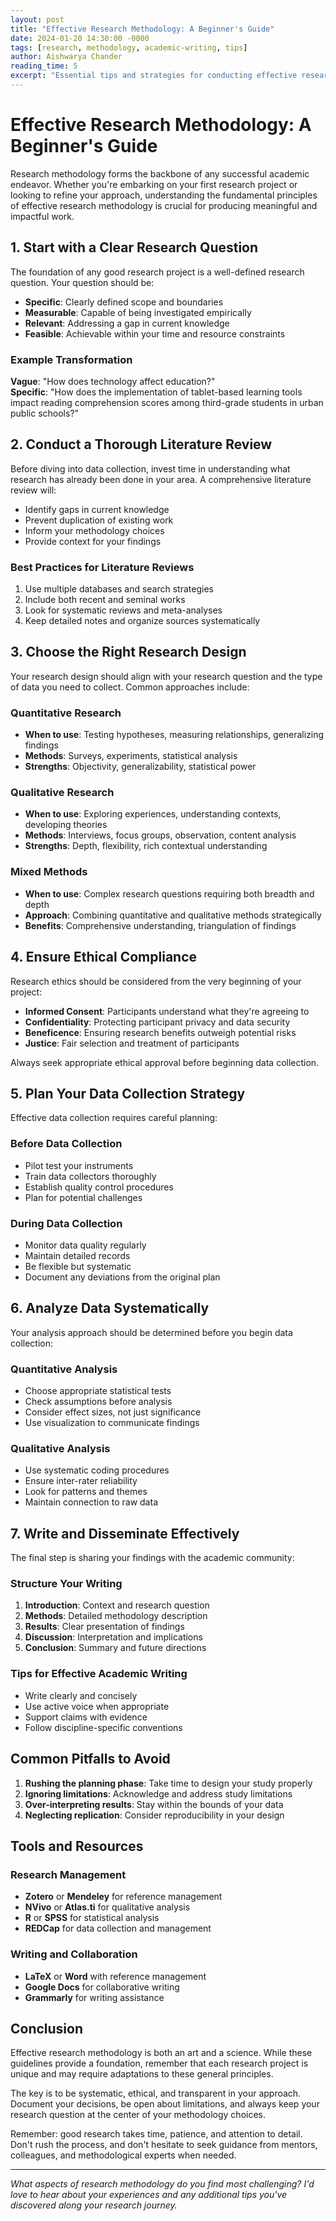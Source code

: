 ```yaml
---
layout: post
title: "Effective Research Methodology: A Beginner's Guide"
date: 2024-01-20 14:30:00 -0000
tags: [research, methodology, academic-writing, tips]
author: Aishwarya Chander
reading_time: 5
excerpt: "Essential tips and strategies for conducting effective research, from planning to publication."
---
```


# Effective Research Methodology: A Beginner's Guide

Research methodology forms the backbone of any successful academic endeavor. Whether you're embarking on your first research project or looking to refine your approach, understanding the fundamental principles of effective research methodology is crucial for producing meaningful and impactful work.

## 1. Start with a Clear Research Question

The foundation of any good research project is a well-defined research question. Your question should be:

- **Specific**: Clearly defined scope and boundaries
- **Measurable**: Capable of being investigated empirically
- **Relevant**: Addressing a gap in current knowledge
- **Feasible**: Achievable within your time and resource constraints

### Example Transformation
**Vague**: "How does technology affect education?"  
**Specific**: "How does the implementation of tablet-based learning tools impact reading comprehension scores among third-grade students in urban public schools?"

## 2. Conduct a Thorough Literature Review

Before diving into data collection, invest time in understanding what research has already been done in your area. A comprehensive literature review will:

- Identify gaps in current knowledge
- Prevent duplication of existing work
- Inform your methodology choices
- Provide context for your findings

### Best Practices for Literature Reviews
1. Use multiple databases and search strategies
2. Include both recent and seminal works
3. Look for systematic reviews and meta-analyses
4. Keep detailed notes and organize sources systematically

## 3. Choose the Right Research Design

Your research design should align with your research question and the type of data you need to collect. Common approaches include:

### Quantitative Research
- **When to use**: Testing hypotheses, measuring relationships, generalizing findings
- **Methods**: Surveys, experiments, statistical analysis
- **Strengths**: Objectivity, generalizability, statistical power

### Qualitative Research
- **When to use**: Exploring experiences, understanding contexts, developing theories
- **Methods**: Interviews, focus groups, observation, content analysis
- **Strengths**: Depth, flexibility, rich contextual understanding

### Mixed Methods
- **When to use**: Complex research questions requiring both breadth and depth
- **Approach**: Combining quantitative and qualitative methods strategically
- **Benefits**: Comprehensive understanding, triangulation of findings

## 4. Ensure Ethical Compliance

Research ethics should be considered from the very beginning of your project:

- **Informed Consent**: Participants understand what they're agreeing to
- **Confidentiality**: Protecting participant privacy and data security
- **Beneficence**: Ensuring research benefits outweigh potential risks
- **Justice**: Fair selection and treatment of participants

Always seek appropriate ethical approval before beginning data collection.

## 5. Plan Your Data Collection Strategy

Effective data collection requires careful planning:

### Before Data Collection
- Pilot test your instruments
- Train data collectors thoroughly
- Establish quality control procedures
- Plan for potential challenges

### During Data Collection
- Monitor data quality regularly
- Maintain detailed records
- Be flexible but systematic
- Document any deviations from the original plan

## 6. Analyze Data Systematically

Your analysis approach should be determined before you begin data collection:

### Quantitative Analysis
- Choose appropriate statistical tests
- Check assumptions before analysis
- Consider effect sizes, not just significance
- Use visualization to communicate findings

### Qualitative Analysis
- Use systematic coding procedures
- Ensure inter-rater reliability
- Look for patterns and themes
- Maintain connection to raw data

## 7. Write and Disseminate Effectively

The final step is sharing your findings with the academic community:

### Structure Your Writing
1. **Introduction**: Context and research question
2. **Methods**: Detailed methodology description
3. **Results**: Clear presentation of findings
4. **Discussion**: Interpretation and implications
5. **Conclusion**: Summary and future directions

### Tips for Effective Academic Writing
- Write clearly and concisely
- Use active voice when appropriate
- Support claims with evidence
- Follow discipline-specific conventions

## Common Pitfalls to Avoid

1. **Rushing the planning phase**: Take time to design your study properly
2. **Ignoring limitations**: Acknowledge and address study limitations
3. **Over-interpreting results**: Stay within the bounds of your data
4. **Neglecting replication**: Consider reproducibility in your design

## Tools and Resources

### Research Management
- **Zotero** or **Mendeley** for reference management
- **NVivo** or **Atlas.ti** for qualitative analysis
- **R** or **SPSS** for statistical analysis
- **REDCap** for data collection and management

### Writing and Collaboration
- **LaTeX** or **Word** with reference management
- **Google Docs** for collaborative writing
- **Grammarly** for writing assistance

## Conclusion

Effective research methodology is both an art and a science. While these guidelines provide a foundation, remember that each research project is unique and may require adaptations to these general principles.

The key is to be systematic, ethical, and transparent in your approach. Document your decisions, be open about limitations, and always keep your research question at the center of your methodology choices.

Remember: good research takes time, patience, and attention to detail. Don't rush the process, and don't hesitate to seek guidance from mentors, colleagues, and methodological experts when needed.

---

*What aspects of research methodology do you find most challenging? I'd love to hear about your experiences and any additional tips you've discovered along your research journey.*